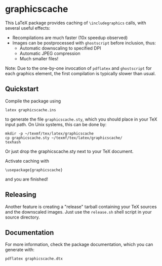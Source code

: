 # graphicscache

This LaTeX package provides caching of `\includegraphics` calls, with several
useful effects:

* Recompilations are much faster (10x speedup observed)
* Images can be postprocessed with `ghostscript` before inclusion, thus:
  * Automatic downscaling to specified DPI
  * Automatic JPEG compression
  * Much smaller files!

Note: Due to the one-by-one invocation of `pdflatex` and `ghostscript` for
each graphics element, the first compilation is typically slower than usual.

## Quickstart

Compile the package using

    latex graphicscache.ins

to generate the file `graphicscache.sty`, which you should place in your TeX
input path. On Unix systems, this can be done by:

    mkdir -p ~/texmf/tex/latex/graphicscache
    cp graphicscache.sty ~/texmf/tex/latex/graphicscache/
    texhash

Or just drop the graphicscache.sty next to your TeX document.

Activate caching with

    \usepackage{graphicscache}

and you are finished!

## Releasing

Another feature is creating a "release" tarball containing your TeX sources
and the downscaled images. Just use the `release.sh` shell script in your source
directory.

## Documentation

For more information, check the package documentation, which you can generate
with:

    pdflatex graphicscache.dtx
